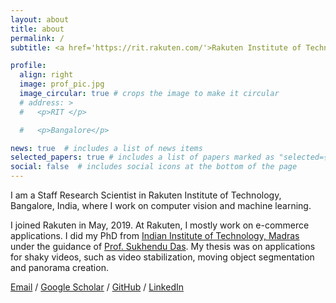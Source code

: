 ```yaml
---
layout: about
title: about
permalink: /
subtitle: <a href='https://rit.rakuten.com/'>Rakuten Institute of Technology</a>, Rakuten India Enterprises Pvt Ltd, Bangalore.

profile:
  align: right
  image: prof_pic.jpg
  image_circular: true # crops the image to make it circular
  # address: >
  #   <p>RIT </p>

  #   <p>Bangalore</p>

news: true  # includes a list of news items
selected_papers: true # includes a list of papers marked as "selected={true}"
social: false  # includes social icons at the bottom of the page
---
```


I am a Staff Research Scientist in Rakuten Institute of Technology, Bangalore, India, where I work on computer vision and machine learning. 

I joined Rakuten in May, 2019. At Rakuten, I mostly work on e-commerce applications. I did my PhD from [Indian Institute of Technology, Madras](https://www.iitm.ac.in/) under the guidance of [Prof. Sukhendu Das](http://www.cse.iitm.ac.in/~sdas/). My thesis was on applications for shaky videos, such as video stabilization, moving object segmentation and panorama creation.

[Email](mailto:geethumiriam@gmail.com) / [Google Scholar](https://scholar.google.co.in/citations?user=ayQnc4AAAAAJ&hl=en) / [GitHub](https://github.com/geethumj) / [LinkedIn](https://www.linkedin.com/in/dr-geethu-miriam-jacob-43843425/)
